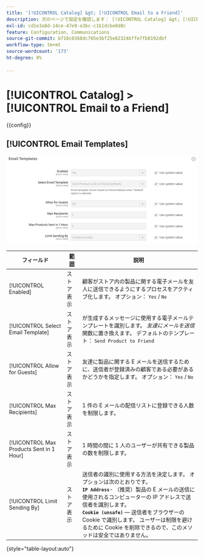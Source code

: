 ```yaml
---
title: '[!UICONTROL Catalog] &gt; [!UICONTROL Email to a Friend]'
description: 次のページで設定を確認します： [!UICONTROL Catalog] &gt; [!UICONTROL Email to a Friend] コマース管理のページ。
exl-id: cd1e3a8d-14ce-47e9-a3bc-c1b1dcbe0d8c
feature: Configuration, Communications
source-git-commit: b710c0368dc765e3bf25e82324bffe7fb8192dbf
workflow-type: tm+mt
source-wordcount: '173'
ht-degree: 0%

---
```


# [!UICONTROL Catalog] > [!UICONTROL Email to a Friend]

{{config}}

## [!UICONTROL Email Templates]

![メールテンプレート](./assets/email-to-a-friend-email-templates.png)<!-- zoom -->

<!-- [Email Templates](https://docs.magento.com/user-guide/marketing/email-template-configuration.html) -->

| フィールド | [範囲](../../getting-started/websites-stores-views.md#scope-settings) | 説明 |
|--- |--- |--- |
| [!UICONTROL Enabled] | ストア表示 | 顧客がストア内の製品に関する電子メールを友人に送信できるようにするプロセスをアクティブ化します。 オプション： `Yes` / `No` |
| [!UICONTROL Select Email Template] | ストア表示 | が生成するメッセージに使用する電子メールテンプレートを識別します。 _友達にメールを送信_ 関数に置き換えます。 デフォルトのテンプレート： `Send Product to Friend` |
| [!UICONTROL Allow for Guests] | ストア表示 | 友達に製品に関する E メールを送信するために、送信者が登録済みの顧客である必要があるかどうかを指定します。 オプション： `Yes` / `No` |
| [!UICONTROL Max Recipients] | ストア表示 | 1 件の E メールの配信リストに登録できる人数を制限します。 |
| [!UICONTROL Max Products Sent in 1  Hour] | ストア表示 | 1 時間の間に 1 人のユーザーが共有できる製品の数を制限します。 |
| [!UICONTROL Limit Sending By] | ストア表示 | 送信者の識別に使用する方法を決定します。 オプションは次のとおりです。 <br/>**`IP Address`**- （推奨）製品の E メールの送信に使用されるコンピューターの IP アドレスで送信者を識別します。<br/>**`Cookie (unsafe)`**  — 送信者をブラウザーの Cookie で識別します。 ユーザーは制限を避けるために Cookie を削除できるので、このメソッドは安全ではありません。 |

{style="table-layout:auto"}
